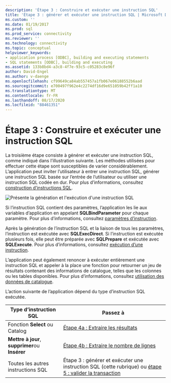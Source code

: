 ```yaml
---
description: 'Étape 3 : Construire et exécuter une instruction SQL'
title: 'Étape 3 : générer et exécuter une instruction SQL | Microsoft Docs'
ms.custom: ''
ms.date: 01/19/2017
ms.prod: sql
ms.prod_service: connectivity
ms.reviewer: ''
ms.technology: connectivity
ms.topic: conceptual
helpviewer_keywords:
- application process [ODBC], building and executing statements
- SQL statements [ODBC], building and executing
ms.assetid: 133b8bd4-a3c8-4f7e-93c5-c05283c8e96f
author: David-Engel
ms.author: v-daenge
ms.openlocfilehash: cf99649ca84ab557457a1fb067e06188552b6aad
ms.sourcegitcommit: e700497f962e4c2274df16d9e651059b42ff1a10
ms.translationtype: MT
ms.contentlocale: fr-FR
ms.lasthandoff: 08/17/2020
ms.locfileid: "88461351"
---
```

# <a name="step-3-build-and-execute-an-sql-statement"></a>Étape 3 : Construire et exécuter une instruction SQL
La troisième étape consiste à générer et exécuter une instruction SQL, comme indiqué dans l’illustration suivante. Les méthodes utilisées pour effectuer cette étape sont susceptibles de varier considérablement. L’application peut inviter l’utilisateur à entrer une instruction SQL, générer une instruction SQL basée sur l’entrée de l’utilisateur ou utiliser une instruction SQL codée en dur. Pour plus d’informations, consultez [construction d’instructions SQL](../../../odbc/reference/develop-app/constructing-sql-statements.md).  
  
 ![Présente la génération et l'exécution d'une instruction SQL](../../../odbc/reference/develop-app/media/pr13.gif "pr13")  
  
 Si l’instruction SQL contient des paramètres, l’application les lie aux variables d’application en appelant **SQLBindParameter** pour chaque paramètre. Pour plus d’informations, consultez [paramètres d’instruction](../../../odbc/reference/develop-app/statement-parameters.md).  
  
 Après la génération de l’instruction SQL et la liaison de tous les paramètres, l’instruction est exécutée avec **SQLExecDirect**. Si l’instruction est exécutée plusieurs fois, elle peut être préparée avec **SQLPrepare** et exécutée avec **SQLExecute**. Pour plus d’informations, consultez [exécution d’une instruction](../../../odbc/reference/develop-app/executing-a-statement.md).  
  
 L’application peut également renoncer à exécuter entièrement une instruction SQL et appeler à la place une fonction pour retourner un jeu de résultats contenant des informations de catalogue, telles que les colonnes ou les tables disponibles. Pour plus d’informations, consultez [utilisation des données de catalogue](../../../odbc/reference/develop-app/uses-of-catalog-data.md).  
  
 L’action suivante de l’application dépend du type d’instruction SQL exécutée.  
  
|Type d’instruction SQL|Passez à|  
|---------------------------|----------------|  
|Fonction **Select** ou Catalog|[Étape 4a : Extraire les résultats](../../../odbc/reference/develop-app/step-4a-fetch-the-results.md)|  
|**Mettre à jour**, **supprimer**ou **Insérer**|[Étape 4b : Extraire le nombre de lignes](../../../odbc/reference/develop-app/step-4b-fetch-the-row-count.md)|  
|Toutes les autres instructions SQL|Étape 3 : générer et exécuter une instruction SQL (cette rubrique) ou [étape 5 : valider la transaction](../../../odbc/reference/develop-app/step-5-commit-the-transaction.md)|
